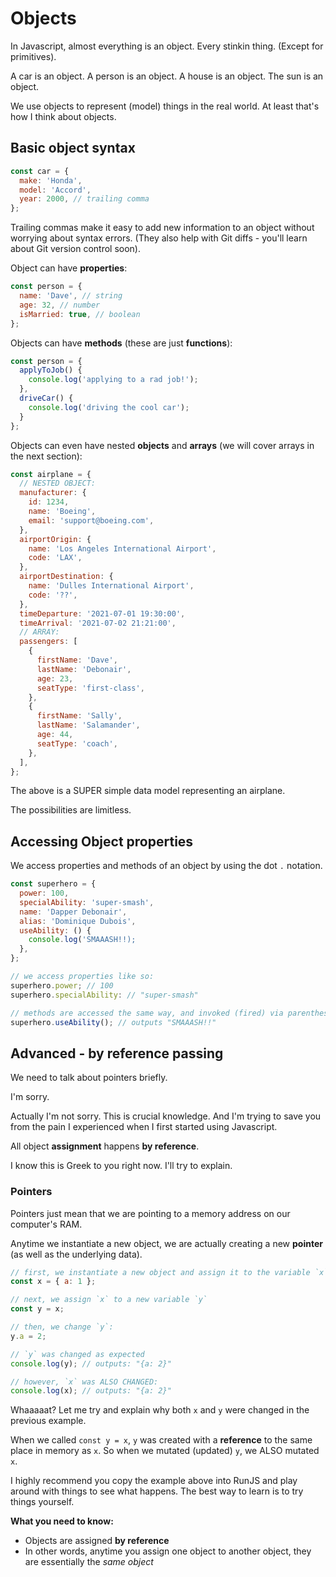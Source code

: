 # Objects

In Javascript, almost everything is an object. Every stinkin thing. (Except for primitives).

A car is an object. A person is an object. A house is an object. The sun is an object.

We use objects to represent (model) things in the real world. At least that's how I think about objects.

## Basic object syntax

```javascript
const car = {
  make: 'Honda',
  model: 'Accord',
  year: 2000, // trailing comma
};
```

Trailing commas make it easy to add new information to an object without worrying about syntax errors.
(They also help with Git diffs - you'll learn about Git version control soon).

Object can have **properties**:

```javascript
const person = {
  name: 'Dave', // string
  age: 32, // number
  isMarried: true, // boolean
};
```

Objects can have **methods** (these are just **functions**):

```javascript
const person = {
  applyToJob() {
    console.log('applying to a rad job!');
  },
  driveCar() {
    console.log('driving the cool car');
  }
};
```

Objects can even have nested **objects** and **arrays** (we will cover arrays in the next section):

```javascript
const airplane = {
  // NESTED OBJECT:
  manufacturer: {
    id: 1234,
    name: 'Boeing',
    email: 'support@boeing.com',
  },
  airportOrigin: {
    name: 'Los Angeles International Airport',
    code: 'LAX',
  },
  airportDestination: {
    name: 'Dulles International Airport',
    code: '??',
  },
  timeDeparture: '2021-07-01 19:30:00',
  timeArrival: '2021-07-02 21:21:00',
  // ARRAY:
  passengers: [
    {
      firstName: 'Dave',
      lastName: 'Debonair',
      age: 23,
      seatType: 'first-class',
    },
    {
      firstName: 'Sally',
      lastName: 'Salamander',
      age: 44,
      seatType: 'coach',
    },
  ],
};
```

The above is a SUPER simple data model representing an airplane.

The possibilities are limitless.

## Accessing Object properties

We access properties and methods of an object by using the dot `.` notation.

```javascript
const superhero = {
  power: 100,
  specialAbility: 'super-smash',
  name: 'Dapper Debonair',
  alias: 'Dominique Dubois',
  useAbility: () {
    console.log('SMAAASH!!);
  },
};

// we access properties like so:
superhero.power; // 100
superhero.specialAbility: // "super-smash"

// methods are accessed the same way, and invoked (fired) via parentheses:
superhero.useAbility(); // outputs "SMAAASH!!"
```

## Advanced - by reference passing

We need to talk about pointers briefly.

I'm sorry.

Actually I'm not sorry. This is crucial knowledge. And I'm trying to save you from the pain I experienced
when I first started using Javascript.

All object **assignment** happens **by reference**.

I know this is Greek to you right now. I'll try to explain.

### Pointers

Pointers just mean that we are pointing to a memory address on our computer's RAM.

Anytime we instantiate a new object, we are actually creating a new **pointer** (as well as the underlying data).

```javascript
// first, we instantiate a new object and assign it to the variable `x`
const x = { a: 1 };

// next, we assign `x` to a new variable `y`
const y = x;

// then, we change `y`:
y.a = 2;

// `y` was changed as expected
console.log(y); // outputs: "{a: 2}"

// however, `x` was ALSO CHANGED:
console.log(x); // outputs: "{a: 2}"
```

Whaaaaat? Let me try and explain why both `x` and `y` were changed in the previous example.

When we called `const y = x`, `y` was created with a **reference** to the same place in memory as `x`.
So when we mutated (updated) `y`, we ALSO mutated `x`.

I highly recommend you copy the example above into RunJS and play around with things to see what happens.
The best way to learn is to try things yourself.

**What you need to know:**

- Objects are assigned **by reference**
- In other words, anytime you assign one object to another object, they are essentially the _same object_
